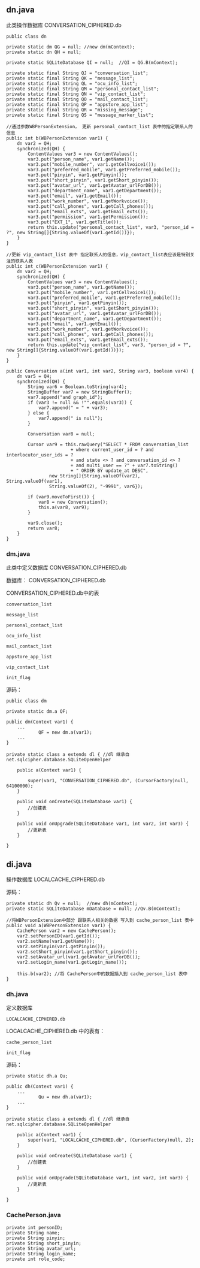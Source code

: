 ## dn.java ##
此类操作数据库 CONVERSATION_CIPHERED.db

	public class dn

    private static dm QG = null; //new dm(mContext);
    private static dn QH = null;

	private static SQLiteDatabase QI = null;  //QI = QG.B(mContext);

    private static final String QJ = "conversation_list";
    private static final String QK = "message_list";
    private static final String QL = "ocu_info_list";
    private static final String QM = "personal_contact_list";
    private static final String QN = "vip_contact_list";
    private static final String QO = "mail_contact_list";
    private static final String QP = "appstore_app_list";
    private static final String QR = "missing_message";
    private static final String QS = "message_marker_list";

	//通过参数WBPersonExtension， 更新 personal_contact_list 表中的指定联系人的信息
	public int b(WBPersonExtension var1) {
        dn var2 = QH;
        synchronized(QH) {
            ContentValues var3 = new ContentValues();
            var3.put("person_name", var1.getName());
            var3.put("mobile_number", var1.getCellvoice1());
            var3.put("preferred_mobile", var1.getPreferred_mobile());
            var3.put("pinyin", var1.getPinyin());
            var3.put("short_pinyin", var1.getShort_pinyin());
            var3.put("avatar_url", var1.getAvatar_urlForDB());
            var3.put("department_name", var1.getDepartment());
            var3.put("email", var1.getEmail());
            var3.put("work_number", var1.getWorkvoice());
            var3.put("call_phones", var1.getCall_phones());
            var3.put("email_exts", var1.getEmail_exts());
            var3.put("permission", var1.getPermission());
            var3.put("EXT_1", var1.getTitle());
            return this.update("personal_contact_list", var3, "person_id = ?", new String[]{String.valueOf(var1.getId())});
        }
    }

	//更新 vip_contact_list 表中 指定联系人的信息，vip_contact_list表应该是特别关注的联系人表
	public int c(WBPersonExtension var1) {
        dn var2 = QH;
        synchronized(QH) {
            ContentValues var3 = new ContentValues();
            var3.put("person_name", var1.getName());
            var3.put("mobile_number", var1.getCellvoice1());
            var3.put("preferred_mobile", var1.getPreferred_mobile());
            var3.put("pinyin", var1.getPinyin());
            var3.put("short_pinyin", var1.getShort_pinyin());
            var3.put("avatar_url", var1.getAvatar_urlForDB());
            var3.put("department_name", var1.getDepartment());
            var3.put("email", var1.getEmail());
            var3.put("work_number", var1.getWorkvoice());
            var3.put("call_phones", var1.getCall_phones());
            var3.put("email_exts", var1.getEmail_exts());
            return this.update("vip_contact_list", var3, "person_id = ?", new String[]{String.valueOf(var1.getId())});
        }
    }

	public Conversation a(int var1, int var2, String var3, boolean var4) {
        dn var5 = QH;
        synchronized(QH) {
            String var6 = Boolean.toString(var4);
            StringBuffer var7 = new StringBuffer();
            var7.append("and graph_id");
            if (var3 != null && !"".equals(var3)) {
                var7.append(" = " + var3);
            } else {
                var7.append(" is null");
            }

            Conversation var8 = null;

            Cursor var9 = this.rawQuery("SELECT * FROM conversation_list 
							+ where current_user_id = ? and interlocutor_user_ids = ? 
							+ and state <> ? and conversation_id <> ? 
							+ and multi_user == ?" + var7.toString() 
							+ " ORDER BY update_at DESC", 
					new String[]{String.valueOf(var2), String.valueOf(var1),
					String.valueOf(2), "-9991", var6});
					
            if (var9.moveToFirst()) {
                var8 = new Conversation();
                this.a(var8, var9);
            }

            var9.close();
            return var8;
        }
    }

### dm.java ###
此类中定义数据库 CONVERSATION_CIPHERED.db

数据库：
	CONVERSATION_CIPHERED.db

CONVERSATION_CIPHERED.db中的表

	conversation_list

	message_list

	personal_contact_list

	ocu_info_list

	mail_contact_list

	appstore_app_list

	vip_contact_list

	init_flag

源码：

	public class dm

	private static dm.a QF;

	public dm(Context var1) {
        ...
                QF = new dm.a(var1);
        ...
    }

	private static class a extends dl { //dl 继承自 net.sqlcipher.database.SQLiteOpenHelper

		public a(Context var1) {

            super(var1, "CONVERSATION_CIPHERED.db", (CursorFactory)null, 64100000);
        }

		public void onCreate(SQLiteDatabase var1) {
			//创建表
		}

		public void onUpgrade(SQLiteDatabase var1, int var2, int var3) {
			//更新表
		}
		
	}

## di.java ## 
操作数据库 LOCALCACHE_CIPHERED.db

源码：

	private static dh Qv = null;  //new dh(mContext);
    private static SQLiteDatabase mDatabase = null; //Qv.B(mContext);

	//将WBPersonExtension中部分 跟联系人相关的数据 写入到 cache_person_list 表中
	public void a(WBPersonExtension var1) {
        CachePerson var2 = new CachePerson();
        var2.setPersonID(var1.getId());
        var2.setName(var1.getName());
        var2.setPinyin(var1.getPinyin());
        var2.setShort_pinyin(var1.getShort_pinyin());
        var2.setAvatar_url(var1.getAvatar_urlForDB());
        var2.setLogin_name(var1.getLogin_name());

        this.b(var2); //将 CachePerson中的数据插入到 cache_person_list 表中
    }

	

### dh.java ###
定义数据库 

	LOCALCACHE_CIPHERED.db

LOCALCACHE_CIPHERED.db 中的表有： 

	cache_person_list
	
	init_flag


源码：

	private static dh.a Qu;

	public dh(Context var1) {
        ...
                Qu = new dh.a(var1);
        ...
    }

	private static class a extends dl { //dl 继承自 net.sqlcipher.database.SQLiteOpenHelper

		public a(Context var1) {
            super(var1, "LOCALCACHE_CIPHERED.db", (CursorFactory)null, 2);
        }

		public void onCreate(SQLiteDatabase var1) {
			//创建表
		}

		public void onUpgrade(SQLiteDatabase var1, int var2, int var3) {
			//更新表
		}

	}

### CachePerson.java ###

    private int personID;
    private String name;
    private String pinyin;
    private String short_pinyin;
    private String avatar_url;
    private String login_name;
    private int role_code;
